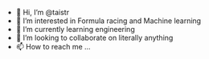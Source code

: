 - 👋 Hi, I’m @taistr
- 👀 I’m interested in Formula racing and Machine learning
- 🌱 I’m currently learning engineering
- 💞️ I’m looking to collaborate on literally anything
- 📫 How to reach me ...

<!---
taistr/taistr is a ✨ special ✨ repository because its `README.md` (this file) appears on your GitHub profile.
You can click the Preview link to take a look at your changes.
--->
